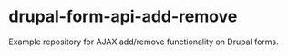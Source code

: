 drupal-form-api-add-remove
==========================

Example repository for AJAX add/remove functionality on Drupal forms.

